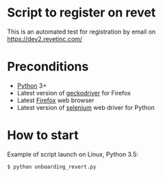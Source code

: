 # Script to register on revet

This is an automated test for registration by email on https://dev2.revetinc.com/

# Preconditions

* [Python](https://www.python.org/) 3+
* Latest version of [geckodriver](https://github.com/mozilla/geckodriver/releases) for Firefox
* Latest [Firefox](https://www.mozilla.org) web browser
* Latest version of [selenium](https://pypi.python.org/pypi/selenium) web driver for Python

# How to start

Example of script launch on Linux, Python 3.5:
```
$ python onboarding_revert.py
```

